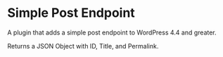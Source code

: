 # Simple Post Endpoint

A plugin that adds a simple post endpoint to WordPress 4.4 and greater.

Returns a JSON Object with ID, Title, and Permalink. 
